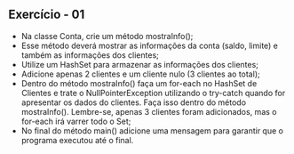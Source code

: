 ## Exercício - 01

- Na classe Conta, crie um método mostraInfo();
- Esse método deverá mostrar as informações da conta (saldo, limite) e também as informações dos clientes;
- Utilize um HashSet para armazenar as informações dos clientes;
- Adicione apenas 2 clientes e um cliente nulo (3 clientes ao total);
- Dentro do método mostraInfo() faça um for-each no HashSet de Clientes e trate o NullPointerException utilizando o try-catch quando for apresentar os dados do clientes. Faça isso dentro do método mostraInfo(). Lembre-se, apenas 3 clientes foram adicionados, mas o for-each irá varrer todo o Set;
- No final do método main() adicione uma mensagem para garantir que o programa executou até o final.
